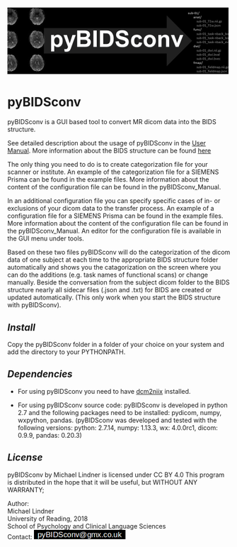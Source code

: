 
# ![Alt text](pyBIDSconv_logo.png?raw=true "Title")

#   pyBIDSconv

pyBIDSconv is a GUI based tool to convert MR dicom data into the BIDS structure.

See detailed description about the usage of pyBIDSconv in the [User Manual](https://htmlpreview.github.io/?https://raw.githubusercontent.com/DrMichaelLindner/pyBIDSconv/master/pyBIDSconv_Manual.html).
More information about the BIDS structure can be found [here](http://bids.neuroimaging.io/)

The only thing you need to do is to create categorization file for your scanner or institute. An example of the
categorization file for a SIEMENS Prisma can be found in the example files. More information about the content of the
configuration file can be found in the pyBIDSconv_Manual.

In an additional configuration file you can specify specific cases of in- or exclusions of your dicom data to the
transfer process. An example of a configuration file for a SIEMENS Prisma can be found in the example files. More
information about the content of the configuration file can be found in the pyBIDSconv_Manual. An editor for the
configuration file is available in the GUI menu under tools.

Based on these two files pyBIDSconv will do the categorization of the dicom data of one subject at each time to the
appropriate BIDS structure folder automatically and shows you the catagorization on the screen where you can do the
additions (e.g. task names of functional scans) or change manually. Beside the conversation from the subject dicom
folder to the BIDS structure nearly all sidecar files (.json and .txt) for BIDS are created or updated automatically.
(This only work when you start the BIDS structure with pyBIDSconv).


## *Install*  
Copy the pyBIDSconv folder in a folder of your choice on your system and add the directory to your PYTHONPATH.


## *Dependencies*  
- For using pyBIDSconv you need to have [dcm2niix](https://github.com/rordenlab/dcm2niix/releases) installed.

- For using pyBIDSconv source code: pyBIDSconv is developed in python 2.7 and the following packages need to be installed: pydicom, numpy, wxpython, pandas. (pyBIDSconv was developed and tested with the following versions: python: 2.7.14, numpy: 1.13.3, wx: 4.0.0rc1, dicom: 0.9.9, pandas: 0.20.3)


## *License*  
pyBIDSconv by Michael Lindner is licensed under CC BY 4.0
This program is distributed in the hope that it will be useful, but WITHOUT ANY WARRANTY;
  
  
  
Author:  
Michael Lindner  
University of Reading, 2018  
School of Psychology and Clinical Language Sciences  
Contact: ![contact email](contact.png?raw=true "contact email")
